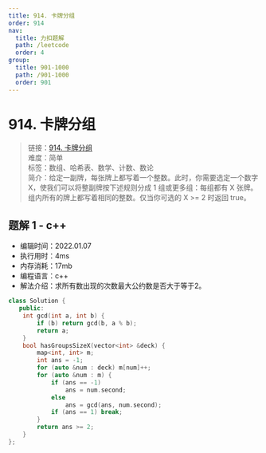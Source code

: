 ```yaml
---
title: 914. 卡牌分组
order: 914
nav:
  title: 力扣题解
  path: /leetcode
  order: 4
group:
  title: 901-1000
  path: /901-1000
  order: 901
---
```


# 914. 卡牌分组
    
> 链接：[914. 卡牌分组](https://leetcode-cn.com/problems/x-of-a-kind-in-a-deck-of-cards/)  
> 难度：简单  
> 标签：数组、哈希表、数学、计数、数论  
> 简介：给定一副牌，每张牌上都写着一个整数。此时，你需要选定一个数字 X，使我们可以将整副牌按下述规则分成 1 组或更多组：每组都有 X 张牌。组内所有的牌上都写着相同的整数。仅当你可选的 X >= 2 时返回 true。
      
## 题解 1 - c++
- 编辑时间：2022.01.07
- 执行用时：4ms
- 内存消耗：17mb
- 编程语言：c++
- 解法介绍：求所有数出现的次数最大公约数是否大于等于2。
```c++
class Solution {
   public:
    int gcd(int a, int b) {
        if (b) return gcd(b, a % b);
        return a;
    }
    bool hasGroupsSizeX(vector<int> &deck) {
        map<int, int> m;
        int ans = -1;
        for (auto &num : deck) m[num]++;
        for (auto &num : m) {
            if (ans == -1)
                ans = num.second;
            else
                ans = gcd(ans, num.second);
            if (ans == 1) break;
        }
        return ans >= 2;
    }
};
```

      